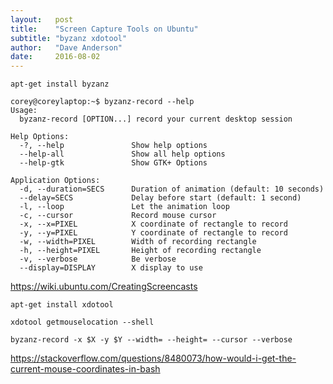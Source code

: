 ```yaml
---
layout:   post
title:    "Screen Capture Tools on Ubuntu"
subtitle: "byzanz xdotool"
author:   "Dave Anderson"
date:     2016-08-02
---
```


`apt-get install byzanz`

```
corey@coreylaptop:~$ byzanz-record --help
Usage:
  byzanz-record [OPTION...] record your current desktop session

Help Options:
  -?, --help               Show help options
  --help-all               Show all help options
  --help-gtk               Show GTK+ Options

Application Options:
  -d, --duration=SECS      Duration of animation (default: 10 seconds)
  --delay=SECS             Delay before start (default: 1 second)
  -l, --loop               Let the animation loop
  -c, --cursor             Record mouse cursor
  -x, --x=PIXEL            X coordinate of rectangle to record
  -y, --y=PIXEL            Y coordinate of rectangle to record
  -w, --width=PIXEL        Width of recording rectangle
  -h, --height=PIXEL       Height of recording rectangle
  -v, --verbose            Be verbose
  --display=DISPLAY        X display to use
```

https://wiki.ubuntu.com/CreatingScreencasts

`apt-get install xdotool`

```
xdotool getmouselocation --shell
```

`byzanz-record -x $X -y $Y --width= --height= --cursor --verbose`

https://stackoverflow.com/questions/8480073/how-would-i-get-the-current-mouse-coordinates-in-bash
